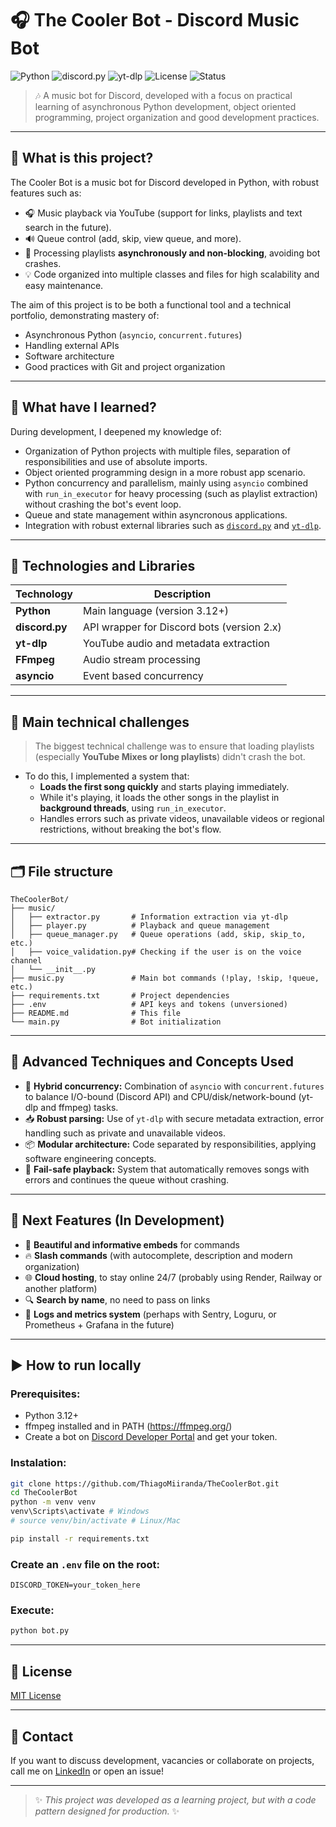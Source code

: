 # 🎧 The Cooler Bot - Discord Music Bot

![Python](https://img.shields.io/badge/Python-3.12+-blue?logo=python)
![discord.py](https://img.shields.io/badge/discord.py-2.3.2-blueviolet?logo=discord)
![yt-dlp](https://img.shields.io/badge/yt--dlp-2024.04.09-yellow?logo=youtube)
![License](https://img.shields.io/github/license/ThiagoMiiranda/TheCoolerBot)
![Status](https://img.shields.io/badge/status-in%20development-orange)

> 🎶 A music bot for Discord, developed with a focus on practical learning of asynchronous Python development, object oriented programming, project organization and good development practices.

---

## 🚀 **What is this project?**

The Cooler Bot is a music bot for Discord developed in Python, with robust features such as:
- 🎧 Music playback via YouTube (support for links, playlists and text search in the future).
- 🔊 Queue control (add, skip, view queue, and more).
- 🚀 Processing playlists **asynchronously and non-blocking**, avoiding bot crashes.
- 💡 Code organized into multiple classes and files for high scalability and easy maintenance.

The aim of this project is to be both a functional tool and a technical portfolio, demonstrating mastery of:
- Asynchronous Python (`asyncio`, `concurrent.futures`)
- Handling external APIs
- Software architecture
- Good practices with Git and project organization

---

## 🧠 **What have I learned?**

During development, I deepened my knowledge of:
- Organization of Python projects with multiple files, separation of responsibilities and use of absolute imports.
- Object oriented programming design in a more robust app scenario.
- Python concurrency and parallelism, mainly using `asyncio` combined with `run_in_executor` for heavy processing (such as playlist extraction) without crashing the bot's event loop.
- Queue and state management within asyncronous applications.
- Integration with robust external libraries such as [`discord.py`](https://discordpy.readthedocs.io/) and [`yt-dlp`](https://github.com/yt-dlp/yt-dlp).

---

## 🔧 **Technologies and Libraries**

| Technology  | Description                                        |
| ------------ | ------------------------------------------------ |
| **Python** | Main language (version 3.12+)              |
| **discord.py** | API wrapper for Discord bots (version 2.x)  |
| **yt-dlp** | YouTube audio and metadata extraction        |
| **FFmpeg** | Audio stream processing               |
| **asyncio** | Event based concurrency                 |

---

## 🎯 **Main technical challenges**

> The biggest technical challenge was to ensure that loading playlists (especially **YouTube Mixes or long playlists**) didn't crash the bot.

- To do this, I implemented a system that:
  - **Loads the first song quickly** and starts playing immediately.
  - While it's playing, it loads the other songs in the playlist in **background threads**, using `run_in_executor`.
  - Handles errors such as private videos, unavailable videos or regional restrictions, without breaking the bot's flow.

---

## 🗂️ **File structure**

```
TheCoolerBot/
├── music/
│   ├── extractor.py       # Information extraction via yt-dlp
│   ├── player.py          # Playback and queue management
│   ├── queue_manager.py   # Queue operations (add, skip, skip_to, etc.)
│   ├── voice_validation.py# Checking if the user is on the voice channel
│   └── __init__.py
├── music.py               # Main bot commands (!play, !skip, !queue, etc.)
├── requirements.txt       # Project dependencies
├── .env                   # API keys and tokens (unversioned)
├── README.md              # This file
└── main.py                # Bot initialization
```

---

## 🧠 **Advanced Techniques and Concepts Used**

- 🔀 **Hybrid concurrency:** Combination of `asyncio` with `concurrent.futures` to balance I/O-bound (Discord API) and CPU/disk/network-bound (yt-dlp and ffmpeg) tasks.
- 📥 **Robust parsing:** Use of `yt-dlp` with secure metadata extraction, error handling such as private and unavailable videos.
- 📦 **Modular architecture:** Code separated by responsibilities, applying software engineering concepts.
- 🎯 **Fail-safe playback:** System that automatically removes songs with errors and continues the queue without crashing.

---

## 🌟 **Next Features (In Development)**

- 🎨 **Beautiful and informative embeds** for commands
- 🔥 **Slash commands** (with autocomplete, description and modern organization)
- 🌐 **Cloud hosting**, to stay online 24/7 (probably using Render, Railway or another platform)
- 🔍 **Search by name**, no need to pass on links
- 📝 **Logs and metrics system** (perhaps with Sentry, Loguru, or Prometheus + Grafana in the future)

---

## ▶️ **How to run locally**

### Prerequisites:
- Python 3.12+
- ffmpeg installed and in PATH (https://ffmpeg.org/)
- Create a bot on [Discord Developer Portal](https://discord.com/developers/applications) and get your token.

### Instalation:
```bash
git clone https://github.com/ThiagoMiiranda/TheCoolerBot.git
cd TheCoolerBot
python -m venv venv
venv\Scripts\activate # Windows
# source venv/bin/activate # Linux/Mac

pip install -r requirements.txt
```

### Create an `.env` file on the root:

```env
DISCORD_TOKEN=your_token_here
```

### Execute:
```bash
python bot.py
```

---

## 📜 **License**

[MIT License](LICENSE)

---

## 💼 **Contact**

If you want to discuss development, vacancies or collaborate on projects, call me on [LinkedIn](https://www.linkedin.com/in/thiago-miiranda/) or open an issue!

---

> ✨ *This project was developed as a learning project, but with a code pattern designed for production.* ✨
